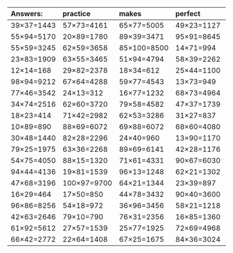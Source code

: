 | Answers: | practice | makes | perfect | ! |
| :--- | :--- | :--- | :--- | :--- |
| 39×37=1443 | 57×73=4161 | 65×77=5005 | 49×23=1127 | 91×54=4914 | 
| 55×94=5170 | 20×89=1780 | 89×39=3471 | 95×91=8645 | 99×71=7029 | 
| 55×59=3245 | 62×59=3658 | 85×100=8500 | 14×71=994 | 31×97=3007 | 
| 23×83=1909 | 63×55=3465 | 51×94=4794 | 58×39=2262 | 87×43=3741 | 
| 12×14=168 | 29×82=2378 | 18×34=612 | 25×44=1100 | 34×60=2040 | 
| 98×94=9212 | 67×64=4288 | 59×77=4543 | 13×73=949 | 27×46=1242 | 
| 77×46=3542 | 24×13=312 | 16×77=1232 | 68×73=4964 | 83×40=3320 | 
| 34×74=2516 | 62×60=3720 | 79×58=4582 | 47×37=1739 | 56×45=2520 | 
| 18×23=414 | 71×42=2982 | 62×53=3286 | 31×27=837 | 53×64=3392 | 
| 10×89=890 | 88×69=6072 | 69×88=6072 | 68×60=4080 | 35×69=2415 | 
| 30×48=1440 | 82×28=2296 | 24×40=960 | 13×90=1170 | 52×88=4576 | 
| 79×25=1975 | 63×36=2268 | 89×69=6141 | 42×28=1176 | 63×81=5103 | 
| 54×75=4050 | 88×15=1320 | 71×61=4331 | 90×67=6030 | 44×91=4004 | 
| 94×44=4136 | 19×81=1539 | 96×13=1248 | 62×21=1302 | 32×84=2688 | 
| 47×68=3196 | 100×97=9700 | 64×21=1344 | 23×39=897 | 85×64=5440 | 
| 16×29=464 | 17×50=850 | 44×78=3432 | 90×40=3600 | 33×88=2904 | 
| 96×86=8256 | 54×18=972 | 36×96=3456 | 58×21=1218 | 92×54=4968 | 
| 42×63=2646 | 79×10=790 | 76×31=2356 | 16×85=1360 | 74×87=6438 | 
| 61×92=5612 | 27×57=1539 | 25×77=1925 | 72×69=4968 | 100×68=6800 | 
| 66×42=2772 | 22×64=1408 | 67×25=1675 | 84×36=3024 | 97×38=3686 | 
